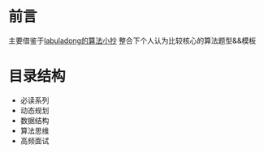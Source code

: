 # 前言

主要借鉴于[labuladong的算法小抄](https://github.com/labuladong/fucking-algorithm)
整合下个人认为比较核心的算法题型&&模板

# 目录结构
+ 必读系列
+ 动态规划
+ 数据结构
+ 算法思维
+ 高频面试
